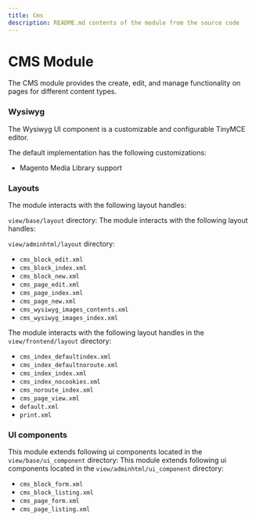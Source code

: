 ```yaml
---
title: Cms
description: README.md contents of the module from the source code
---
```


# CMS Module

The CMS module provides the create, edit, and manage functionality on pages for different content types.

### Wysiwyg

The Wysiwyg UI component is a customizable and configurable TinyMCE editor.

The default implementation has the following customizations:

* Magento Media Library support

### Layouts

The module interacts with the following layout handles:

`view/base/layout` directory:
The module interacts with the following layout handles:

`view/adminhtml/layout` directory:
 - `cms_block_edit.xml`
 - `cms_block_index.xml`
 - `cms_block_new.xml`
 - `cms_page_edit.xml`
 - `cms_page_index.xml`
 - `cms_page_new.xml`
 - `cms_wysiwyg_images_contents.xml`
 - `cms_wysiwyg_images_index.xml`

The module interacts with the following layout handles in the `view/frontend/layout` directory:
 - `cms_index_defaultindex.xml`
 - `cms_index_defaultnoroute.xml`
 - `cms_index_index.xml`
 - `cms_index_nocookies.xml`
 - `cms_noroute_index.xml`
 - `cms_page_view.xml`
 - `default.xml`
 - `print.xml`

### UI components
This module extends following ui components located in the `view/base/ui_component` directory:
This module extends following ui components located in the `view/adminhtml/ui_component` directory:
 - `cms_block_form.xml`
 - `cms_block_listing.xml`
 - `cms_page_form.xml`
 - `cms_page_listing.xml`
